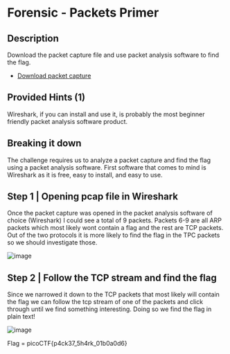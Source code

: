# Forensic - Packets Primer
## Description 
Download the packet capture file and use packet analysis software to find the flag.
-   [Download packet capture](https://artifacts.picoctf.net/c/201/network-dump.flag.pcap)

## Provided Hints (1)
Wireshark, if you can install and use it, is probably the most beginner friendly packet analysis software product.

## Breaking it down
The challenge requires us to analyze a packet capture and find the flag using a packet analysis software. First software that comes to mind is Wireshark as it is free, easy to install, and easy to use.

## Step 1 | Opening pcap file in Wireshark
Once the packet capture was opened in the packet analysis software of choice (Wireshark) I could see a total of 9 packets. Packets 6-9 are all ARP packets which most likely wont contain a flag and the rest are TCP packets. Out of the two protocols it is more likely to find the flag in the TPC packets so we should investigate those.

![image](https://user-images.githubusercontent.com/95002315/162253808-632659d9-d497-40fd-87f9-45c841426bee.png)

## Step 2 | Follow the TCP stream and find the flag
Since we narrowed it down to the TCP packets that most likely will contain the flag we can follow the tcp stream of one of the packets and click through until we find something interesting. Doing so we find the flag in plain text!

![image](https://user-images.githubusercontent.com/95002315/162253877-13e4bda6-d20d-4746-b6f5-4dc5269d30a8.png)

Flag = picoCTF{p4ck37_5h4rk_01b0a0d6}
